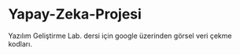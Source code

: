 # Yapay-Zeka-Projesi
Yazılım Geliştirme Lab. dersi için google üzerinden görsel veri çekme kodları.
